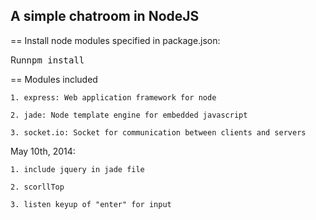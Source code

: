 ## A simple chatroom in NodeJS

== Install node modules specified in package.json:

Run<tt>npm install</tt>

== Modules included

	1. express: Web application framework for node

	2. jade: Node template engine for embedded javascript

	3. socket.io: Socket for communication between clients and servers

May 10th, 2014:

	1. include jquery in jade file

	2. scorllTop
	
	3. listen keyup of "enter" for input